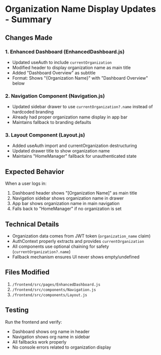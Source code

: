# Organization Name Display Updates - Summary

## Changes Made

### 1. Enhanced Dashboard (EnhancedDashboard.js)
- Updated useAuth to include `currentOrganization`
- Modified header to display organization name as main title
- Added "Dashboard Overview" as subtitle
- Format: Shows "{Organization Name}" with "Dashboard Overview" below

### 2. Navigation Component (Navigation.js)  
- Updated sidebar drawer to use `currentOrganization?.name` instead of hardcoded branding
- Already had proper organization name display in app bar
- Maintains fallback to branding defaults

### 3. Layout Component (Layout.js)
- Added useAuth import and currentOrganization destructuring
- Updated drawer title to show organization name
- Maintains "HomeManager" fallback for unauthenticated state

## Expected Behavior

When a user logs in:
1. Dashboard header shows "[Organization Name]" as main title
2. Navigation sidebar shows organization name in drawer
3. App bar shows organization name in main navigation
4. Falls back to "HomeManager" if no organization is set

## Technical Details

- Organization data comes from JWT token (`organization_name` claim)
- AuthContext properly extracts and provides `currentOrganization`
- All components use optional chaining for safety (`currentOrganization?.name`)
- Fallback mechanism ensures UI never shows empty/undefined

## Files Modified

1. `/frontend/src/pages/EnhancedDashboard.js`
2. `/frontend/src/components/Navigation.js` 
3. `/frontend/src/components/Layout.js`

## Testing

Run the frontend and verify:
- Dashboard shows org name in header
- Navigation shows org name in sidebar  
- All fallbacks work properly
- No console errors related to organization display
